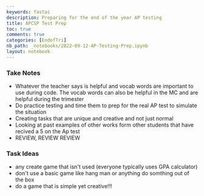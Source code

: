 ```yaml
---
keywords: fastai
description: Preparing for the end of the year AP testing
title: APCSP Test Prep
toc: true
comments: true
categories: [EndofTri]
nb_path: _notebooks/2022-09-12-AP-Testing-Prep.ipynb
layout: notebook
---
```


<!--
#################################################
### THIS FILE WAS AUTOGENERATED! DO NOT EDIT! ###
#################################################
# file to edit: _notebooks/2022-09-12-AP-Testing-Prep.ipynb
-->

<div class="container" id="notebook-container">
        
<div class="cell border-box-sizing text_cell rendered"><div class="inner_cell">
<div class="text_cell_render border-box-sizing rendered_html">
<h3 id="Take-Notes">Take Notes<a class="anchor-link" href="#Take-Notes"> </a></h3><ul>
<li>Whatever the teacher says is helpful and vocab words are important to use during code. The vocab words can also be helpful in the MC and are helpful during the trimester</li>
<li>Do practice testing and time them to prep for the real AP test to simulate the situation</li>
<li>Creating tasks that are unique and creative and not just normal</li>
<li>Looking at past examples of other works form other students that have recived a 5 on the Ap test</li>
<li>REVIEW, REVIEW REVIEW</li>
</ul>

</div>
</div>
</div>
<div class="cell border-box-sizing text_cell rendered"><div class="inner_cell">
<div class="text_cell_render border-box-sizing rendered_html">
<h3 id="Task-Ideas">Task Ideas<a class="anchor-link" href="#Task-Ideas"> </a></h3><ul>
<li>any create game that isn't used (everyone typically uses GPA calculator)</li>
<li>don't use a basic game like hang man or anything do somthing out of the box</li>
<li>do a game that is simple yet creative!!!</li>
</ul>

</div>
</div>
</div>
</div>
 

